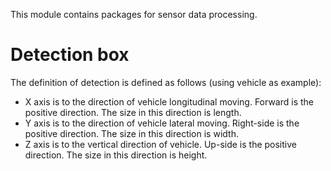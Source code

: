 This module contains packages for sensor data processing.

# Detection box

The definition of detection is defined as follows (using vehicle as example):
- X axis is to the direction of vehicle longitudinal moving. Forward is the positive direction. The size in this direction is length.
- Y axis is to the direction of vehicle lateral moving. Right-side is the positive direction. The size in this direction is width.
- Z axis is to the vertical direction of vehicle. Up-side is the positive direction. The size in this direction is height.
